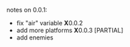 notes on 0.0.1:
- fix "air" variable **X**0.0.2
- add more platforms **X**0.0.3 [PARTIAL]
- add enemies
